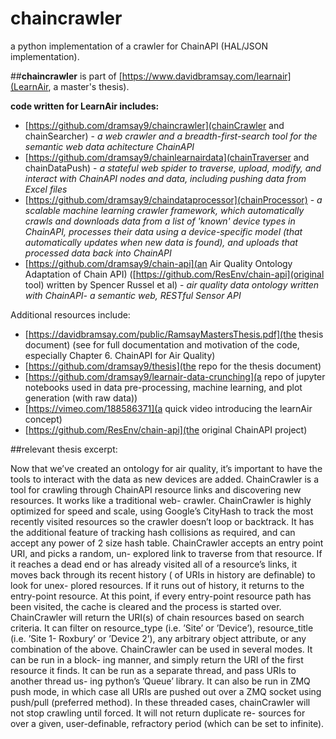 # chaincrawler
a python implementation of a crawler for ChainAPI (HAL/JSON implementation).

##**chaincrawler** is part of [https://www.davidbramsay.com/learnair](LearnAir, a master's thesis).

**code written for LearnAir includes:**
+ [https://github.com/dramsay9/chaincrawler](chainCrawler and chainSearcher) - *a web crawler and a breadth-first-search tool for the semantic web data achitecture ChainAPI*
+ [https://github.com/dramsay9/chainlearnairdata](chainTraverser and chainDataPush) - *a stateful web spider to traverse, upload, modify, and interact with ChainAPI nodes and data, including pushing data from Excel files*
+ [https://github.com/dramsay9/chaindataprocessor](chainProcessor) - *a scalable machine learning crawler framework, which automatically crawls and downloads data from a list of 'known' device types in ChainAPI, processes their data using a device-specific model (that automatically updates when new data is found), and uploads that processed data back into ChainAPI*
+ [https://github.com/dramsay9/chain-api](an Air Quality Ontology Adaptation of Chain API) ([https://github.com/ResEnv/chain-api](original tool) written by Spencer Russel et al) - *air quality data ontology written with ChainAPI- a semantic web, RESTful Sensor API*

Additional resources include:
+ [https://davidbramsay.com/public/RamsayMastersThesis.pdf](the thesis document) (see for full documentation and motivation of the code, especially Chapter 6. ChainAPI for Air Quality)
+ [https://github.com/dramsay9/thesis](the repo for the thesis document)
+ [https://github.com/dramsay9/learnair-data-crunching](a repo of jupyter notebooks used in data pre-processing, machine learning, and plot generation (with raw data))
+ [https://vimeo.com/188586371](a quick video introducing the learnAir concept)
+ [https://github.com/ResEnv/chain-api](the original ChainAPI project)


##relevant thesis excerpt:

Now that we’ve created an ontology for air quality, it’s important to have the tools to interact with the data as new devices are added. ChainCrawler is a tool for crawling through ChainAPI resource links and discovering new resources. It works like a traditional web- crawler.
ChainCrawler is highly optimized for speed and scale, using Google’s CityHash to track the most recently visited resources so the crawler doesn’t loop or backtrack. It has the additional feature of tracking hash collisions as required, and can accept any power of 2 size hash table.
ChainCrawler accepts an entry point URI, and picks a random, un- explored link to traverse from that resource. If it reaches a dead end or has already visited all of a resource’s links, it moves back through its recent history ( of URIs in history are definable) to look for unex- plored resources. If it runs out of history, it returns to the entry-point resource. At this point, if every entry-point resource path has been visited, the cache is cleared and the process is started over.
ChainCrawler will return the URI(s) of chain resources based on search criteria. It can filter on resource_type (i.e. ’Site’ or ’Device’), resource_title (i.e. ’Site 1- Roxbury’ or ’Device 2’), any arbitrary object attribute, or any combination of the above.
ChainCrawler can be used in several modes. It can be run in a block- ing manner, and simply return the URI of the first resource it finds. It can be run as a separate thread, and pass URIs to another thread us- ing python’s ’Queue’ library. It can also be run in ZMQ push mode,
in which case all URIs are pushed out over a ZMQ socket using push/pull (preferred method). In these threaded cases, chainCrawler will not stop crawling until forced. It will not return duplicate re- sources for over a given, user-definable, refractory period (which can be set to infinite).
